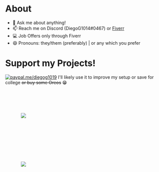 # About

- 💬 Ask me about anything!
- 📫 Reach me on Discord (DiegoG1014#0467) or [Fiverr](https://www.fiverr.com/diegog1014)
- 💻 Job Offers only through Fiverr
- 😄 Pronouns: they/them (preferably) | or any which you prefer

# Support my Projects!
[![paypal.me/diegog1019](https://ionicabizau.github.io/badges/paypal.svg)](https://paypal.me/diegog1019) I'll likely use it to improve my setup or save for college ~~or buy some Oreos~~ 😁


# 
<a href="https://github.com/anuraghazra/github-readme-stats">
  <img style="horizontal-align:middle;margin:50px 50px" src="https://github-readme-stats.vercel.app/api?username=DiegoG1019&show_icons=true&theme=tokyonight">
</a>

# 

<a href="https://github.com/anuraghazra/github-readme-stats">
  <img style="horizontal-align:middle;margin:50px 50px" src="https://github-readme-stats.vercel.app/api/top-langs/?username=DiegoG1019&layout=compact&theme=tokyonight">
</a>
